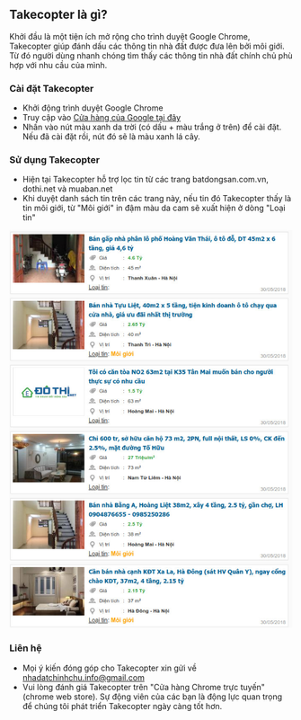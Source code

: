 ## Takecopter là gì?

Khởi đầu là một tiện ích mở rộng cho trình duyệt Google Chrome, Takecopter giúp đánh dấu các thông tin nhà đất được đưa lên bởi môi giới.
Từ đó người dùng nhanh chóng tìm thấy các thông tin nhà đất chính chủ phù hợp với nhu cầu của mình.

### Cài đặt Takecopter
- Khởi động trình duyệt Google Chrome
- Truy cập vào [Cửa hàng của Google tại đây](https://chrome.google.com/webstore/detail/takecopter/ffpmkjnjbkcmbligmljocgiafbhnneio "Takecopter trên Google")
- Nhấn vào nút màu xanh da trời (có dấu + màu trắng ở trên) để cài đặt. Nếu đã cài đặt rồi, nút đó sẽ là màu xanh lá cây.

### Sử dụng Takecopter
- Hiện tại Takecopter hỗ trợ lọc tin từ các trang batdongsan.com.vn, dothi.net và muaban.net
- Khi duyệt danh sách tin trên các trang này, nếu tin đó Takecopter thấy là tin môi giới, từ "Môi giới" in đậm màu da cam sẽ xuất hiện ở dòng "Loại tin"

![Usage example](takecopter_example.jpg)

### Liên hệ
- Mọi ý kiến đóng góp cho Takecopter xin gửi về [nhadatchinhchu.info@gmail.com](mailto:nhadatchinhchu.info@gmail.com)
- Vui lòng đánh giá Takecopter trên "Cửa hàng Chrome trực tuyến" (chrome web store). Sự động viên của các bạn là động lực quan trọng để chúng tôi phát triển Takecopter ngày càng tốt hơn.
